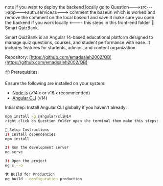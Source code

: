 note if you want to deploy the backend locally go to 
Question--->src--->app--->auth.service.ts---> comment the baseurl which is worked and remove the comment on the local baseurl and save it 
make sure you open the backend if you work locally <---- this steps in this front-end folder
🧠 Smart QuizBank

Smart QuizBank is an Angular 14-based educational platform designed to manage quiz questions, courses, and student performance with ease. It includes features for students, admins, and content organization.

Repository: [https://github.com/emadsaleh2002/QB](https://github.com/emadsaleh2002/QB)

 📦 Prerequisites

Ensure the following are installed on your system:

- [Node.js](https://nodejs.org/) (v14.x or v16.x recommended)
- [Angular CLI](https://angular.io/cli) (v14)

Intial step:
Install Angular CLI globally if you haven't already:
```bash
npm install -g @angular/cli@14
right click on Question folder open the terminal then make this steps:

🔧 Setup Instructions
1) Install dependencies
npm install

2) Run the development server
ng serve

3) Open the project
ng s --o

🛠️ Build for Production
ng build --configuration production
